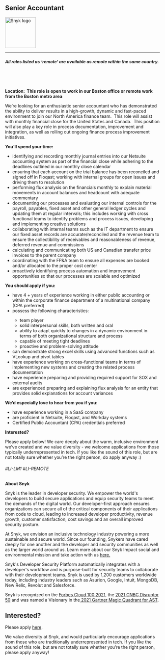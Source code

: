 Senior Accountant
---

<img src="https://res.cloudinary.com/snyk/image/upload/v1537345894/press-kit/brand/logo-black.png" width="100" alt="Snyk logo" />

<hr>
<h3><em><strong><sub>All roles listed as ‘remote’ are available as remote within the same country.</sub></strong></em></h3>
<p>&nbsp;</p>
<p>&nbsp;</p>
<p><strong>Location:&nbsp; This role is open to work in our Boston office or remote work from the Boston metro area</strong></p>
<p><span style="font-weight: 400;">We’re looking for an enthusiastic senior accountant who has demonstrated the ability to deliver results in a high-growth, dynamic and fast-paced environment to join our North America finance team.&nbsp; This role will assist with monthly financial close for the United States and Canada.&nbsp; This position will also play a key role in process documentation, improvement and integration, as well as rolling out ongoing finance process improvement initiatives.&nbsp;</span></p>
<p><strong>You’ll spend your time:</strong></p>
<ul>
<li style="font-weight: 400;"><span style="font-weight: 400;">identifying and recording monthly journal entries into our Netsuite accounting system as part of the financial close while adhering to the deadlines outlined in our monthly close calendar</span></li>
<li style="font-weight: 400;"><span style="font-weight: 400;">ensuring that each account on the trial balance has been reconciled and signed off in Floqast; working with internal groups for open issues and driving them to resolution</span></li>
<li style="font-weight: 400;"><span style="font-weight: 400;">performing flux analysis on the financials monthly to explain material movements in account balances and headcount with adequate commentary</span></li>
<li style="font-weight: 400;"><span style="font-weight: 400;">documenting our processes and evaluating our internal controls for the payroll, payables, fixed asset and other general ledger cycles and updating them at regular intervals; this includes working with cross functional teams to identify problems and process issues, developing and implementing creative solutions</span></li>
<li style="font-weight: 400;"><span style="font-weight: 400;">collaborating with internal teams such as the IT department to ensure our fixed asset records are accurate/reconciled and the revenue team to ensure the collectibility of receivables and reasonableness of revenue, deferred revenue and commissions</span></li>
<li style="font-weight: 400;"><span style="font-weight: 400;">calculating and communicating both US and Canadian transfer price invoices to the parent company</span></li>
<li style="font-weight: 400;"><span style="font-weight: 400;">coordinating with the FP&amp;A team to ensure all expenses are booked and/or allocated to the proper cost center</span></li>
<li style="font-weight: 400;"><span style="font-weight: 400;">proactively identifying process automation and improvement opportunities so that our processes are scalable and optimized</span></li>
</ul>
<p><strong>You should apply if you:</strong></p>
<ul>
<li style="font-weight: 400;"><span style="font-weight: 400;">have 4 + years of experience working in either public accounting or within the corporate finance department of a multinational company (CPA preferred)</span></li>
<li style="font-weight: 400;"><span style="font-weight: 400;">possess the following characteristics:</span></li>
<ul>
<li style="font-weight: 400;"><span style="font-weight: 400;">team player</span></li>
<li style="font-weight: 400;"><span style="font-weight: 400;">solid interpersonal skills, both written and oral</span></li>
<li style="font-weight: 400;"><span style="font-weight: 400;">ability to adapt quickly to changes in a dynamic environment in terms of both organizational structure and process</span></li>
<li style="font-weight: 400;"><span style="font-weight: 400;">capable of meeting tight deadlines</span></li>
<li style="font-weight: 400;"><span style="font-weight: 400;">proactive and problem-solving attitude</span></li>
</ul>
<li style="font-weight: 400;"><span style="font-weight: 400;">can demonstrate strong excel skills using advanced functions such as VLookup and pivot tables</span></li>
<li style="font-weight: 400;"><span style="font-weight: 400;">have experience working on cross-functional teams in terms of implementing new systems and creating the related process documentation&nbsp;</span></li>
<li style="font-weight: 400;"><span style="font-weight: 400;">have experience preparing and providing required support for SOX and external audits</span></li>
<li style="font-weight: 400;"><span style="font-weight: 400;">are experienced preparing and explaining flux analysis for an entity that provides solid explanations for account variances</span></li>
</ul>
<p><strong>We’d especially love to hear from you if you:</strong></p>
<ul>
<li style="font-weight: 400;"><span style="font-weight: 400;">have experience working in a SaaS company</span></li>
<li style="font-weight: 400;"><span style="font-weight: 400;">are proficient in Netsuite, Floqast, and Workday systems</span></li>
<li style="font-weight: 400;"><span style="font-weight: 400;">Certified Public Accountant (CPA) credentials preferred</span></li>
</ul>
<p><strong>Interested?</strong></p>
<p><span style="font-weight: 400;">Please apply below! We care deeply about the warm, inclusive environment we’ve created and we value diversity - we welcome applications from those typically underrepresented in tech. If you like the sound of this role, but are not totally sure whether you’re the right person, do apply anyway :)</span></p>
<h6><span style="font-weight: 400;">#LI-LM1 #LI-REMOTE</span></h6><div class="content-conclusion"><p><strong>About Snyk</strong></p>
<p><span style="font-weight: 400;">Snyk is the leader in developer security. We empower the world's developers to build secure applications and equip security teams to meet the demands of the digital world. Our developer-first approach ensures organizations can secure all of the critical components of their applications from code to cloud, leading to increased developer productivity, revenue growth, customer satisfaction, cost savings and an overall improved security posture.&nbsp;</span></p>
<p><span style="font-weight: 400;">At Snyk, we envision an inclusive technology industry powering a more sustainable and secure world.</span> <span style="font-weight: 400;">Since our founding, Snykers have cared deeply for one another and the developer and security communities as well as the larger world around us. Learn more about our Snyk Impact social and environmental mission and take action with us </span><a href="https://snyk.io/about/snyk-impact/"><span style="font-weight: 400;">here.</span></a></p>
<p><span style="font-weight: 400;">Snyk's Developer Security Platform automatically integrates with a developer's workflow and is purpose-built for security teams to collaborate with their development teams. Snyk is used by 1,200 customers worldwide today, including industry leaders such as Asurion, Google, Intuit, MongoDB, New Relic, Revolut and Salesforce.</span></p>
<p><span style="font-weight: 400;">Snyk is recognized on the </span><a href="https://www.forbes.com/cloud100/#6f24b5ba5f94"><span style="font-weight: 400;">Forbes Cloud 100 2021</span></a><span style="font-weight: 400;">, the </span><a href="https://www.cnbc.com/2021/05/25/these-are-the-2021-cnbc-disruptor-50-companies.html"><span style="font-weight: 400;">2021 CNBC Disruptor 50</span></a><span style="font-weight: 400;"> and was named a Visionary in the</span><a href="https://snyk.io/blog/snyk-visionary-2021-gartner-magic-quadrant-for-ast/"><span style="font-weight: 400;"> 2021 Gartner Magic Quadrant for AST</span></a><span style="font-weight: 400;">.</span></p></div>

Interested?
---

Please apply [here](https://boards.greenhouse.io/snyk/jobs/6236345002#app).

We value diversity at Snyk, and would particularly encourage applications from those who are traditionally underrepresented in tech.
If you like the sound of this role, but are not totally sure whether you’re the right person, please apply anyway!
